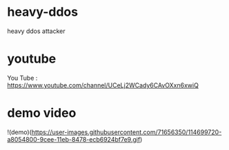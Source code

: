 # heavy-ddos

heavy ddos attacker

# youtube

You Tube : https://www.youtube.com/channel/UCeLj2WCady6CAvOXxn6xwiQ


# demo video

!(demo)(https://user-images.githubusercontent.com/71656350/114699720-a8054800-9cee-11eb-8478-ecb6924bf7e9.gif)
